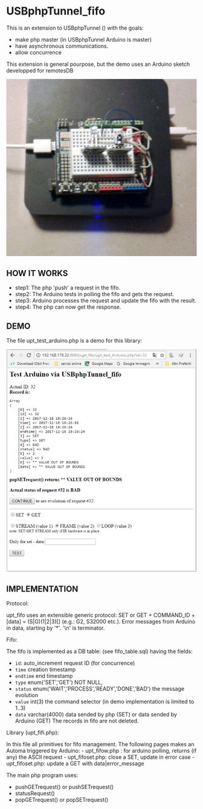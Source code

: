 # USBphpTunnel_fifo

 This is an extension to USBphpTunnel () with the goals:
  - make php master (in USBphpTunnel Arduino is master)
  - have asynchronous communications.
  - allow concurrence
    
 This extension is general pourpose, but the demo uses an Arduino sketch developped for remotesDB
 
 ![MXQ and Arduino](./img/arduino.jpg)
 
## HOW IT WORKS
 - step1: The php 'push' a request in the fifo.
 - step2: The Arduino tests in polling the fifo and gets the request.
 - step3: Arduino processes the request and update the fifo with the result.
 - step4: The php can now get the response.
 
## DEMO
 
 The file upt_test_arduino.php is a demo for this library:
 
 ![demo sreenshot](./img/2017-12-18.193137.shot.png)
 
 ## IMPLEMENTATION
 
 Protocol:
 
   upt_fifo uses an extensible generic protocol: SET or GET + COMMAND_ID + [data] = (S|G)(1|2|3)[<ascii data>]
   (e.g.: G2, S32000 etc.). Error messages from Arduino in data, starting by '*'. '\n' is terminator.
 
 Fifo:
 
 The fifo is implemented as a DB table: (see fifo_table.sql) having the fields:
  - `id`:  auto_increment request ID (for concurrence)
  - `time` creation timestamp 
  -  `endtime` end timestamp 
  -  `type` enum('SET','GET') NOT NULL,
  - `status` enum('WAIT','PROCESS','READY','DONE','BAD') the message evolution
  - `value` int(3) the command selector (in demo implementation is limited to 1..3)
  - `data` varchar(4000) data sended by php (SET) or data sended by Arduino (GET)
   The records in fifo are not deleted.
   
 Library  (upt_fifi.php):
 
   In this file all primitives for fifo management.
   The following pages makes an Automa triggered by Arduino:
    - upt_fifow.php : for arduino polling, returns (if any) the ASCII request
    - upt_fifoset.php: close a SET, update in error case 
    - upt_fifoset.php: update a GET with data|error_message
   
   The main php program uses: 
   - pushGETrequest() or pushSETrequest()
   - statusRequest()
   - popGETrequest() or popSETrequest()
      
